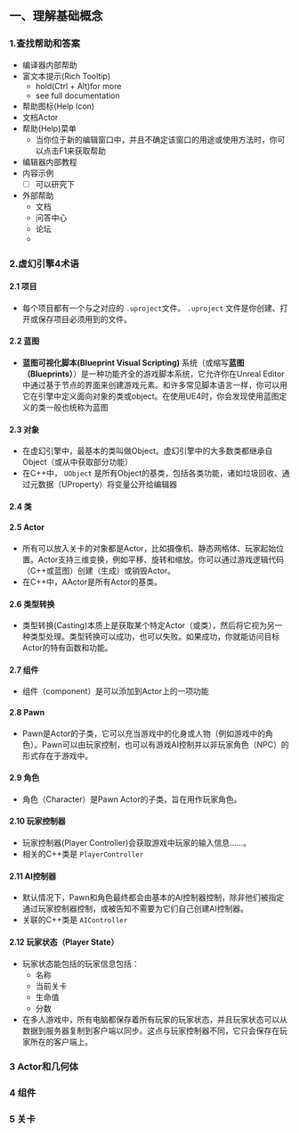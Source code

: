 ## 一、理解基础概念

### 1.查找帮助和答案

- 编译器内部帮助
- 富文本提示(Rich Tooltip)
  - hold(Ctrl + Alt)for more
  - see full documentation
- 帮助图标(Help Icon)
- 文档Actor
- 帮助(Help)菜单
  - 当你位于新的编辑窗口中，并且不确定该窗口的用途或使用方法时，你可以点击F1来获取帮助
- 编辑器内部教程
- 内容示例
  - [ ] 可以研究下
- 外部帮助
  - 文档
  - 问答中心
  - 论坛
  - 
### 2.虚幻引擎4术语

#### 2.1 项目
- 每个项目都有一个与之对应的 ``` .uproject ```文件。 ``` .uproject ``` 文件是你创建、打开或保存项目必须用到的文件。

#### 2.2 蓝图
- **蓝图可视化脚本(Blueprint Visual Scripting)** 系统（或缩写**蓝图（Blueprints）**）是一种功能齐全的游戏脚本系统，它允许你在Unreal Editor中通过基于节点的界面来创建游戏元素。和许多常见脚本语言一样，你可以用它在引擎中定义面向对象的类或object。在使用UE4时，你会发现使用蓝图定义的类一般也统称为蓝图

#### 2.3 对象
- 在虚幻引擎中，最基本的类叫做Object。虚幻引擎中的大多数类都继承自Object（或从中获取部分功能）
- 在C++中， ``` UObject ``` 是所有Object的基类，包括各类功能，诸如垃圾回收、通过元数据（UProperty）将变量公开给编辑器

#### 2.4 类

#### 2.5 Actor
- 所有可以放入关卡的对象都是Actor，比如摄像机、静态网格体、玩家起始位置。Actor支持三维变换，例如平移、旋转和缩放。你可以通过游戏逻辑代码（C++或蓝图）创建（生成）或销毁Actor。
- 在C++中，AActor是所有Actor的基类。

#### 2.6 类型转换
- 类型转换(Casting)本质上是获取某个特定Actor（或类），然后将它视为另一种类型处理。类型转换可以成功，也可以失败。如果成功，你就能访问目标Actor的特有函数和功能。

#### 2.7 组件
- 组件（component）是可以添加到Actor上的一项功能


#### 2.8 Pawn
- Pawn是Actor的子类，它可以充当游戏中的化身或人物（例如游戏中的角色）。Pawn可以由玩家控制，也可以有游戏AI控制并以非玩家角色（NPC）的形式存在于游戏中。

#### 2.9 角色
- 角色（Character）是Pawn Actor的子类，旨在用作玩家角色。

#### 2.10 玩家控制器
- 玩家控制器(Player Controller)会获取游戏中玩家的输入信息……。
- 相关的C++类是 ``` PlayerController ```

#### 2.11 AI控制器
- 默认情况下，Pawn和角色最终都会由基本的AI控制器控制，除非他们被指定通过玩家控制器控制，或被告知不需要为它们自己创建AI控制器。
- 关联的C++类是 ``` AIController ```

#### 2.12 玩家状态（Player State）
- 玩家状态能包括的玩家信息包括：
  - 名称
  - 当前关卡
  - 生命值
  - 分数
- 在多人游戏中，所有电脑都保存着所有玩家的玩家状态，并且玩家状态可以从数据到服务器复制到客户端以同步。这点与玩家控制器不同，它只会保存在玩家所在的客户端上。


### 3 Actor和几何体


### 4 组件

### 5 关卡





